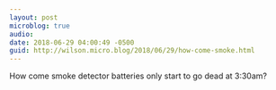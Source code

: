 ```yaml
---
layout: post
microblog: true
audio: 
date: 2018-06-29 04:00:49 -0500
guid: http://wilson.micro.blog/2018/06/29/how-come-smoke.html
---
```

How come smoke detector batteries only start to go dead at 3:30am?
